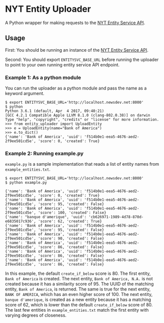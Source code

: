 # NYT Entity Uploader
A Python wrapper for making requests to the [NYT Entity Service API](https://github.com/newsdev/nyt-entity-service).

## Usage
First: You should be running an instance of the [NYT Entity Service API](https://github.com/newsdev/nyt-entity-service).

Second: You should export `ENTITYSVC_BASE_URL` before running the uploader to point to your own running entity service API endpoint.

### Example 1: As a python module
You can run the uploader as a python module and pass the name as a keyword argument.

```
$ export ENTITYSVC_BASE_URL='http://localhost.newsdev.net:8000'
$ python
Python 3.6.1 (default, Apr  4 2017, 09:40:21)
[GCC 4.2.1 Compatible Apple LLVM 8.1.0 (clang-802.0.38)] on darwin
Type "help", "copyright", "credits" or "license" for more information.
>>> from entity_uploader import UploadEntity
>>> e = UploadEntity(name="Bank of America")
>>> e.to_dict()
{'name': 'Bank of America', 'uuid': 'f514b0e1-eea5-4676-aed2-2f9ee501cd5e', 'score': 0, 'created': True}
```

### Example 2: Running example.py
`example.py` is a sample implementation that reads a list of entity names from `example_entities.txt`.

```
$ export ENTITYSVC_BASE_URL='http://localhost.newsdev.net:8000'
$ python example.py

{'name': 'Bank of America', 'uuid': 'f514b0e1-eea5-4676-aed2-2f9ee501cd5e', 'score': 0, 'created': True}
{'name': 'Bank of America', 'uuid': 'f514b0e1-eea5-4676-aed2-2f9ee501cd5e', 'score': 95, 'created': False}
{'name': 'Bank of America', 'uuid': 'f514b0e1-eea5-4676-aed2-2f9ee501cd5e', 'score': 100, 'created': False}
{'name': "banque d'amerique", 'uuid': 'cb626971-1989-4d78-870d-e6835017c936', 'score': 62, 'created': True}
{'name': 'Bank of America', 'uuid': 'f514b0e1-eea5-4676-aed2-2f9ee501cd5e', 'score': 95, 'created': False}
{'name': 'Bank of America', 'uuid': 'f514b0e1-eea5-4676-aed2-2f9ee501cd5e', 'score': 90, 'created': False}
{'name': 'Bank of America', 'uuid': 'f514b0e1-eea5-4676-aed2-2f9ee501cd5e', 'score': 86, 'created': False}
{'name': 'Bank of America', 'uuid': 'f514b0e1-eea5-4676-aed2-2f9ee501cd5e', 'score': 86, 'created': False}
{'name': 'Bank of America', 'uuid': 'f514b0e1-eea5-4676-aed2-2f9ee501cd5e', 'score': 86, 'created': False}
```

In this example, the default `create_if_below` score is 80. The first entity, `Bank of America` is created. The next entity, `Bank of America, N.A.` is not created because it has a similarity score of 95. The UUID of the matching entity, `Bank of America`, is returned. The same is true for the next entity, `BANK OF AMERICA`, which has an even higher score of 100. The next entity, `banque d'amerique`, is created as a new entity because it has a matching score of 62, which is lower than the default `create_if_below` score of 80. The last few entities in `example_entities.txt` match the first entity with varying degrees of closeness.
